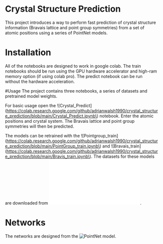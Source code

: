 # Crystal Structure Prediction

This project introduces a way to perform fast prediction of crystal structure information (Bravais lattice and point group symmetries) from a set of atomic positions using a series of PointNet models.


# Installation
All of the notebooks are designed to work in google colab. The train notebooks should be run using the GPU hardware accelerator and high-ram memory option (if using colab pro).
The predict notebook can be run without the hardware acceleration.


#Usage
The project contains three notebooks, a series of datasets and pretrained model weights. 

For basic usage open the ![Crystal_Predict](https://colab.research.google.com/github/adrianwalsh1990/crystal_structure_prediction/blob/main/Crystal_Predict.ipynb\) notebook. Enter the atomic positions and crystal system. The Bravais lattice and point group symmetries will then be predicted. 

The models can be retrained with the ![Pointgroup_train](https://colab.research.google.com/github/adrianwalsh1990/crystal_structure_prediction/blob/main/PointGroup_train.ipynb\) and ![Bravais_train](https://colab.research.google.com/github/adrianwalsh1990/crystal_structure_prediction/blob/main/Bravis_train.ipynb\). The datasets for these models are downloaded from ![Materials Project](materialsproject.org).


# Networks 
The networks are designed from the ![PointNet](https://stanford.edu/~rqi/pointnet/) model.
